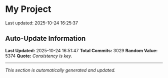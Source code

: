 # My Project


Last updated: 2025-10-24 16:25:37




























































































































































































































































































































































































































































































































































































































































































































































































































































































































































































































































































































































































































































































































































































































































































































































































































































































































































































































































































































































































































































































































































































































































































































































































































































































































































































































































































































































































































































































































































































































































































































































































































































































































































































































































































































































## Auto-Update Information

**Last Updated:** 2025-10-24 16:51:47
**Total Commits:** 3029
**Random Value:** 5374
**Quote:** _Consistency is key._

---
_This section is automatically generated and updated._